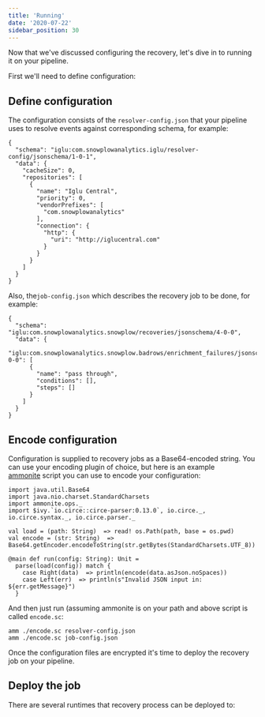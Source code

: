 ```yaml
---
title: 'Running'
date: '2020-07-22'
sidebar_position: 30
---
```


Now that we've discussed configuring the recovery, let's dive in to running it on your pipeline.

First we'll need to define configuration:

## Define configuration

The configuration consists of the `resolver-config.json` that your pipeline uses to resolve events against corresponding schema, for example:

```
{
  "schema": "iglu:com.snowplowanalytics.iglu/resolver-config/jsonschema/1-0-1",
  "data": {
    "cacheSize": 0,
    "repositories": [
      {
        "name": "Iglu Central",
        "priority": 0,
        "vendorPrefixes": [
          "com.snowplowanalytics"
        ],
        "connection": {
          "http": {
            "uri": "http://iglucentral.com"
          }
        }
      }
    ]
  }
}
```

Also, the`job-config.json` which describes the recovery job to be done, for example:

```
{
  "schema": "iglu:com.snowplowanalytics.snowplow/recoveries/jsonschema/4-0-0",
  "data": {
    "iglu:com.snowplowanalytics.snowplow.badrows/enrichment_failures/jsonschema/1-0-0": [
      {
        "name": "pass through",
        "conditions": [],
        "steps": []
      }
    ]
  }
}
```

## Encode configuration

Configuration is supplied to recovery jobs as a Base64-encoded string. You can use your encoding plugin of choice, but here is an example [ammonite](http://ammonite.io/) script you can use to encode your configuration:

```
import java.util.Base64
import java.nio.charset.StandardCharsets
import ammonite.ops._
import $ivy.`io.circe::circe-parser:0.13.0`, io.circe._, io.circe.syntax._, io.circe.parser._

val load = (path: String)  => read! os.Path(path, base = os.pwd)
val encode = (str: String)  => Base64.getEncoder.encodeToString(str.getBytes(StandardCharsets.UTF_8))

@main def run(config: String): Unit =
  parse(load(config)) match {
    case Right(data)  => println(encode(data.asJson.noSpaces))
    case Left(err)  => println(s"Invalid JSON input in: ${err.getMessage}")
  }
```

And then just run (assuming ammonite is on your path and above script is called `encode.sc`:

```
amm ./encode.sc resolver-config.json
amm ./encode.sc job-config.json
```

Once the configuration files are encrypted it's time to deploy the recovery job on your pipeline.

## Deploy the job

There are several runtimes that recovery process can be deployed to:
